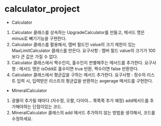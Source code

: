 # calculator_project
- Calculator
1. Calculator 클래스를 상속하는 UpgradeCalculator를 만들고, 메서드 명은 minus로 빼기기능을 구현한다.
2. Calculator 클래스를 활용해서, 멤버 필드인 value의 크기 제한이 있는 MaxLimitCalculator 클래스를 만든다.
   요구사항 : 멤버 필드 value의 크기가 100보다 큰 값은 가질 수 없다.
3. Calculator 클래스에서 짝수인지, 홀수인지 판별해주는 메서드를 추가한다.
    요구사항 : 메서드 명은 isOdd로 홀수이면 true 반환, 짝수이면 false 반환한다.
4. Calculator 클래스에서 평균값을 구하는 메서드 추가한다.
   요구사항 : 정수의 리스트 입력 시, 입력받은 리스트의 평균값을 반환하는 avgerage 메서드를 구현한다.

- MineralCalculator
1. 광물이 추가될 때마다 (자수정, 오팔, 다이아… 쭉쭉쭉 추가 예정) add메서드를 추가해야하는 단점이있는 코드.
2. MineralCalculator 클래스의 add 메서드 추가하지 않는 방법을 생각해서, 코드를 수정하세요.

